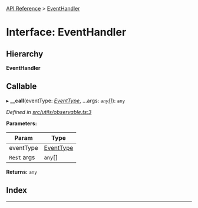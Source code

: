 [API Reference](../README.md) > [EventHandler](../interfaces/eventhandler.md)

# Interface: EventHandler

## Hierarchy

**EventHandler**

## Callable
▸ **__call**(eventType: *[EventType](../enums/eventtype.md)*, ...args: *`any`[]*): `any`

*Defined in [src/utils/observable.ts:3](https://github.com/repux/repux-lib/blob/09025a1/src/utils/observable.ts#L3)*

**Parameters:**

| Param | Type |
| ------ | ------ |
| eventType | [EventType](../enums/eventtype.md) |
| `Rest` args | `any`[] |

**Returns:** `any`

## Index

---

